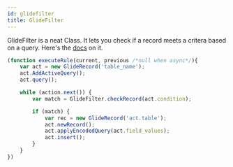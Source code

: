 ```yaml
---
id: glidefilter 
title: GlideFilter
---
```


GlideFilter is a neat Class. It lets you check if a record meets a
critera based on a query. Here's the
[docs](https://docs.servicenow.com/bundle/jakarta-application-development/page/app-store/dev_portal/API_reference/GlideFilterScoped/concept/c_GlideFilterScopedAPI.html)
on it.

```js
(function executeRule(current, previous /*null when async*/){
    var act = new GlideRecord('table_name');
    act.AddActiveQuery();
    act.query();

    while (action.next()) {
        var match = GlideFilter.checkRecord(act.condition);

        if (match) {
            var rec = new GlideRecord('act.table');
            act.newRecord();
            act.applyEncodedQuery(act.field_values);
            act.insert();
        }
    }
})
```

